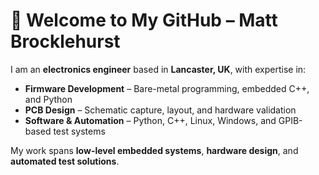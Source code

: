 # 👋 Welcome to My GitHub – Matt Brocklehurst

I am an **electronics engineer** based in **Lancaster, UK**, with expertise in:  
- **Firmware Development** – Bare-metal programming, embedded C++, and Python  
- **PCB Design** – Schematic capture, layout, and hardware validation  
- **Software & Automation** – Python, C++, Linux, Windows, and GPIB-based test systems  

My work spans **low-level embedded systems**, **hardware design**, and **automated test solutions**. 


